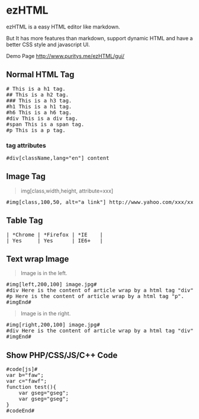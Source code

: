 # ezHTML

ezHTML is a easy HTML editor like markdown.

But It has more features than markdown,  support dynamic HTML and have a better CSS style and javascript UI.

Demo Page
http://www.puritys.me/ezHTML/gui/

## Normal HTML Tag

<pre>
# This is a h1 tag.
## This is a h2 tag.
### This is a h3 tag.
#h1 This is a h1 tag.
#h6 This is a h6 tag.
#div This is a div tag.
#span This is a span tag.
#p This is a p tag.
</pre>

### tag attributes

<pre>
#div[className,lang="en"] content
</pre>

## Image Tag

> img[class,width,height, attribute=xxx]

<pre>
#img[class,100,50, alt="a link"] http://www.yahoo.com/xxx/xxx.jpg
</pre>

## Table Tag

<pre>
| *Chrome | *Firefox | *IE    |
| Yes     | Yes      | IE6+   |
</pre>

## Text wrap Image

> Image is in the left.

<pre>
#img[left,200,100] image.jpg#
#div Here is the content of article wrap by a html tag "div".
#p Here is the content of article wrap by a html tag "p".
#imgEnd#
</pre>

> Image is in the right.

<pre>
#img[right,200,100] image.jpg#
#div Here is the content of article wrap by a html tag "div".
#imgEnd#
</pre>


## Show PHP/CSS/JS/C++ Code

<pre>
#code[js]#
var b="faw";
var c="fawf";
function test(){
    var gseg="gseg";
    var gseg="gseg";
}
#codeEnd#
</pre>

